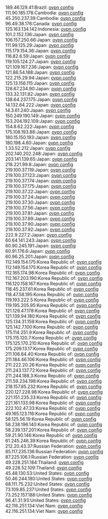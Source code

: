189.46.129.41:Brazil: [ovpn config](vpn/189_46_129_41.ovpn)  
111.90.185.178:Cambodia: [ovpn config](vpn/111_90_185_178.ovpn)  
45.250.237.39:Cambodia: [ovpn config](vpn/45_250_237_39.ovpn)  
96.49.38.176:Canada: [ovpn config](vpn/96_49_38_176.ovpn)  
125.163.134.142:Indonesia: [ovpn config](vpn/125_163_134_142.ovpn)  
101.2.152.136:Japan: [ovpn config](vpn/101_2_152_136.ovpn)  
106.157.250.66:Japan: [ovpn config](vpn/106_157_250_66.ovpn)  
111.99.125.29:Japan: [ovpn config](vpn/111_99_125_29.ovpn)  
115.179.154.36:Japan: [ovpn config](vpn/115_179_154_36.ovpn)  
116.82.6.59:Japan: [ovpn config](vpn/116_82_6_59.ovpn)  
119.105.124.27:Japan: [ovpn config](vpn/119_105_124_27.ovpn)  
121.109.167.236:Japan: [ovpn config](vpn/121_109_167_236.ovpn)  
121.86.54.188:Japan: [ovpn config](vpn/121_86_54_188.ovpn)  
122.215.29.94:Japan: [ovpn config](vpn/122_215_29_94.ovpn)  
125.13.156.115:Japan: [ovpn config](vpn/125_13_156_115.ovpn)  
126.67.234.90:Japan: [ovpn config](vpn/126_67_234_90.ovpn)  
133.32.131.82:Japan: [ovpn config](vpn/133_32_131_82.ovpn)  
138.64.237.175:Japan: [ovpn config](vpn/138_64_237_175.ovpn)  
14.132.64.222:Japan: [ovpn config](vpn/14_132_64_222.ovpn)  
14.3.61.240:Japan: [ovpn config](vpn/14_3_61_240.ovpn)  
150.249.190.149:Japan: [ovpn config](vpn/150_249_190_149.ovpn)  
153.204.192.109:Japan: [ovpn config](vpn/153_204_192_109.ovpn)  
154.8.62.222:Japan: [ovpn config](vpn/154_8_62_222.ovpn)  
175.108.193.88:Japan: [ovpn config](vpn/175_108_193_88.ovpn)  
180.15.150.193:Japan: [ovpn config](vpn/180_15_150_193.ovpn)  
180.198.4.60:Japan: [ovpn config](vpn/180_198_4_60.ovpn)  
1.33.52.212:Japan: [ovpn config](vpn/1_33_52_212.ovpn)  
202.140.202.248:Japan: [ovpn config](vpn/202_140_202_248.ovpn)  
203.141.139.65:Japan: [ovpn config](vpn/203_141_139_65.ovpn)  
218.221.99.8:Japan: [ovpn config](vpn/218_221_99_8.ovpn)  
219.100.37.119:Japan: [ovpn config](vpn/219_100_37_119.ovpn)  
219.100.37.123:Japan: [ovpn config](vpn/219_100_37_123.ovpn)  
219.100.37.174:Japan: [ovpn config](vpn/219_100_37_174.ovpn)  
219.100.37.175:Japan: [ovpn config](vpn/219_100_37_175.ovpn)  
219.100.37.22:Japan: [ovpn config](vpn/219_100_37_22.ovpn)  
219.100.37.24:Japan: [ovpn config](vpn/219_100_37_24.ovpn)  
219.100.37.30:Japan: [ovpn config](vpn/219_100_37_30.ovpn)  
219.100.37.56:Japan: [ovpn config](vpn/219_100_37_56.ovpn)  
219.100.37.81:Japan: [ovpn config](vpn/219_100_37_81.ovpn)  
219.100.37.89:Japan: [ovpn config](vpn/219_100_37_89.ovpn)  
219.100.37.90:Japan: [ovpn config](vpn/219_100_37_90.ovpn)  
219.100.37.92:Japan: [ovpn config](vpn/219_100_37_92.ovpn)  
222.9.227.2:Japan: [ovpn config](vpn/222_9_227_2.ovpn)  
60.64.141.243:Japan: [ovpn config](vpn/60_64_141_243.ovpn)  
60.90.245.191:Japan: [ovpn config](vpn/60_90_245_191.ovpn)  
60.91.176.6:Japan: [ovpn config](vpn/60_91_176_6.ovpn)  
60.96.25.201:Japan: [ovpn config](vpn/60_96_25_201.ovpn)  
112.149.154.175:Korea Republic of: [ovpn config](vpn/112_149_154_175.ovpn)  
112.149.154.175:Korea Republic of: [ovpn config](vpn/112_149_154_175.ovpn)  
112.165.174.98:Korea Republic of: [ovpn config](vpn/112_165_174_98.ovpn)  
112.167.203.190:Korea Republic of: [ovpn config](vpn/112_167_203_190.ovpn)  
116.120.158.167:Korea Republic of: [ovpn config](vpn/116_120_158_167.ovpn)  
118.45.237.61:Korea Republic of: [ovpn config](vpn/118_45_237_61.ovpn)  
118.47.58.195:Korea Republic of: [ovpn config](vpn/118_47_58_195.ovpn)  
119.193.222.5:Korea Republic of: [ovpn config](vpn/119_193_222_5.ovpn)  
119.195.205.95:Korea Republic of: [ovpn config](vpn/119_195_205_95.ovpn)  
121.129.47.178:Korea Republic of: [ovpn config](vpn/121_129_47_178.ovpn)  
121.139.94.180:Korea Republic of: [ovpn config](vpn/121_139_94_180.ovpn)  
125.134.31.159:Korea Republic of: [ovpn config](vpn/125_134_31_159.ovpn)  
125.142.7.100:Korea Republic of: [ovpn config](vpn/125_142_7_100.ovpn)  
175.114.251.9:Korea Republic of: [ovpn config](vpn/175_114_251_9.ovpn)  
175.115.120.7:Korea Republic of: [ovpn config](vpn/175_115_120_7.ovpn)  
175.125.170.210:Korea Republic of: [ovpn config](vpn/175_125_170_210.ovpn)  
175.209.13.17:Korea Republic of: [ovpn config](vpn/175_209_13_17.ovpn)  
211.106.84.40:Korea Republic of: [ovpn config](vpn/211_106_84_40.ovpn)  
211.184.46.106:Korea Republic of: [ovpn config](vpn/211_184_46_106.ovpn)  
211.222.20.26:Korea Republic of: [ovpn config](vpn/211_222_20_26.ovpn)  
211.243.137.72:Korea Republic of: [ovpn config](vpn/211_243_137_72.ovpn)  
211.244.188.3:Korea Republic of: [ovpn config](vpn/211_244_188_3.ovpn)  
211.59.234.198:Korea Republic of: [ovpn config](vpn/211_59_234_198.ovpn)  
218.157.85.232:Korea Republic of: [ovpn config](vpn/218_157_85_232.ovpn)  
220.127.228.98:Korea Republic of: [ovpn config](vpn/220_127_228_98.ovpn)  
221.151.235.33:Korea Republic of: [ovpn config](vpn/221_151_235_33.ovpn)  
221.161.133.98:Korea Republic of: [ovpn config](vpn/221_161_133_98.ovpn)  
222.102.47.33:Korea Republic of: [ovpn config](vpn/222_102_47_33.ovpn)  
49.165.123.116:Korea Republic of: [ovpn config](vpn/49_165_123_116.ovpn)  
58.125.56.19:Korea Republic of: [ovpn config](vpn/58_125_56_19.ovpn)  
58.238.196.140:Korea Republic of: [ovpn config](vpn/58_238_196_140.ovpn)  
58.239.137.201:Korea Republic of: [ovpn config](vpn/58_239_137_201.ovpn)  
59.21.90.146:Korea Republic of: [ovpn config](vpn/59_21_90_146.ovpn)  
61.245.246.39:Korea Republic of: [ovpn config](vpn/61_245_246_39.ovpn)  
212.20.43.37:Russian Federation: [ovpn config](vpn/212_20_43_37.ovpn)  
85.117.235.136:Russian Federation: [ovpn config](vpn/85_117_235_136.ovpn)  
87.225.106.1:Russian Federation: [ovpn config](vpn/87_225_106_1.ovpn)  
49.228.251.184:Thailand: [ovpn config](vpn/49_228_251_184.ovpn)  
49.228.52.109:Thailand: [ovpn config](vpn/49_228_52_109.ovpn)  
45.48.130.53:United States: [ovpn config](vpn/45_48_130_53.ovpn)  
50.46.244.180:United States: [ovpn config](vpn/50_46_244_180.ovpn)  
68.111.75.232:United States: [ovpn config](vpn/68_111_75_232.ovpn)  
73.109.85.237:United States: [ovpn config](vpn/73_109_85_237.ovpn)  
73.252.157.188:United States: [ovpn config](vpn/73_252_157_188.ovpn)  
96.41.31.93:United States: [ovpn config](vpn/96_41_31_93.ovpn)  
42.116.251.134:Viet Nam: [ovpn config](vpn/42_116_251_134.ovpn)  
42.116.251.134:Viet Nam: [ovpn config](vpn/42_116_251_134.ovpn)  
